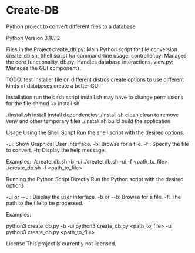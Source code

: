 # Create-DB
Python project to convert different files to a database

Python Version
3.10.12

Files in the Project
create_db.py: Main Python script for file conversion.
create_db.sh: Shell script for command-line usage.
controller.py: Manages the core functionality.
db.py: Handles database interactions.
view.py: Manages the GUI components.

TODO:
test installer file on different distros
create options to use different kinds of databases
create a better GUI

Installation
run the bash script install.sh
may have to change permissions for the file
chmod +x install.sh

./install.sh install     install dependencies
./install.sh clean       clean to remove venv and other temporary files
./install.sh build       build the application


Usage
Using the Shell Script
Run the shell script with the desired options:

-ui: Show Graphical User Interface.
-b: Browse for a file.
-f <file>: Specify the file to convert.
-h: Display the help message.


Examples:
./create_db.sh -b -ui 
./create_db.sh -ui -f <path_to_file> 
./create_db.sh -f <path_to_file>


Running the Python Script Directly
Run the Python script with the desired options:

-ui or --ui: Display the user interface.
-b or --b: Browse for a file.
-f: The path to the file to be processed.


Examples:

python3 create_db.py -b -ui
python3 create_db.py <path_to_file> -ui
python3 create_db.py <path_to_file>


License
This project is currently not licensed.
